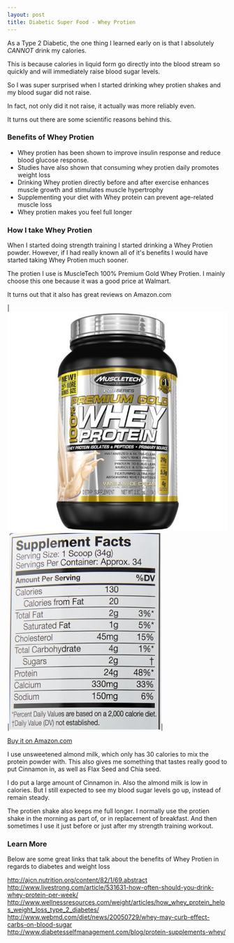 ```yaml
---
layout: post
title: Diabetic Super Food - Whey Protien
---
```


As a Type 2 Diabetic, the one thing I learned early on is that I absolutely *CANNOT* drink my calories. 

This is because calories in liquid form go directly into the blood stream so quickly and will immediately raise blood sugar levels.

So I was super surprised when I started drinking whey protien shakes and my blood sugar did not raise. 

In fact, not only did it not raise, it actually was more reliably even.

It turns out there are some scientific reasons behind this.

### Benefits of Whey Protien

- Whey protien has been shown to improve insulin response and reduce blood glucose response.
- Studies have also shown that consuming whey protien daily promotes weight loss
- Drinking Whey protien directly before and after exercise enhances muscle growth and stimulates muscle hypertrophy
- Supplementing your diet with Whey protein can prevent age-related muscle loss  
- Whey protien makes you feel full longer

### How I take Whey Protien

When I started doing strength training I started drinking a Whey Protien powder.  However, if I had really known all of it's 
benefits I would have started taking Whey Protien much sooner. 

The protien I use is MuscleTech 100% Premium Gold Whey Protien.  I mainly choose this one because it was a good price at Walmart.

It turns out that it also has great reviews on Amazon.com

|![MuscleTech Whey Protien](/images/whey_01.png)|![MuscleTech Whey Protien Nutrition](/images/whey_02.png)|

[Buy it on Amazon.com](http://www.amazon.com/gp/product/B00MA28CJM)

I use unsweetened almond milk, which only has 30 calories to mix the protein powder with. This also gives me something that tastes really good to put Cinnamon in, as well as Flax Seed and Chia seed.

I do put a large amount of Cinnamon in. Also the almond milk is low in calories. But I still expected to see my blood sugar levels go up, instead of remain steady.

The protien shake also keeps me full longer. I normally use the protien shake in the morning as part of, or in replacement of breakfast. And then sometimes I use it just before or just after my strength training workout.

### Learn More

Below are some great links that talk about the benefits of Whey Protien in regards to diabetes and weight loss

http://ajcn.nutrition.org/content/82/1/69.abstract
http://www.livestrong.com/article/531631-how-often-should-you-drink-whey-protein-per-week/
http://www.wellnessresources.com/weight/articles/how_whey_protein_helps_weight_loss_type_2_diabetes/
http://www.webmd.com/diet/news/20050729/whey-may-curb-effect-carbs-on-blood-sugar
http://www.diabetesselfmanagement.com/blog/protein-supplements-whey/



